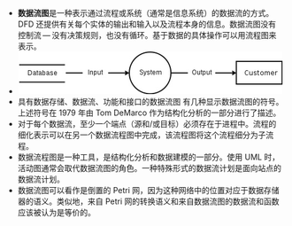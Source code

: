 - **数据流图**是一种表示通过流程或系统（通常是信息系统）的数据流的方式。 DFD 还提供有关每个实体的输出和输入以及流程本身的信息。数据流图没有控制流 — 没有决策规则，也没有循环。基于数据的具体操作可以用流程图来表示。
- ![DFD](../assets/DFD.jpg)
- 具有数据存储、数据流、功能和接口的数据流图
  有几种显示数据流图的符号。上述符号在 1979 年由 Tom DeMarco 作为结构化分析的一部分进行了描述。
- 对于每个数据流，至少一个端点（源和/或目标）必须存在于进程中。流程的细化表示可以在另一个数据流程图中完成，该流程图将这个流程细分为子流程。
- 数据流程图是一种工具，是结构化分析和数据建模的一部分。使用 UML 时，活动图通常会取代数据流图的角色。一种特殊形式的数据流计划是面向站点的数据流计划。
- 数据流图可以看作是倒置的 Petri 网，因为这种网络中的位置对应于数据存储器的语义。类似地，来自 Petri 网的转换语义和来自数据流图的数据流和函数应该被认为是等价的。